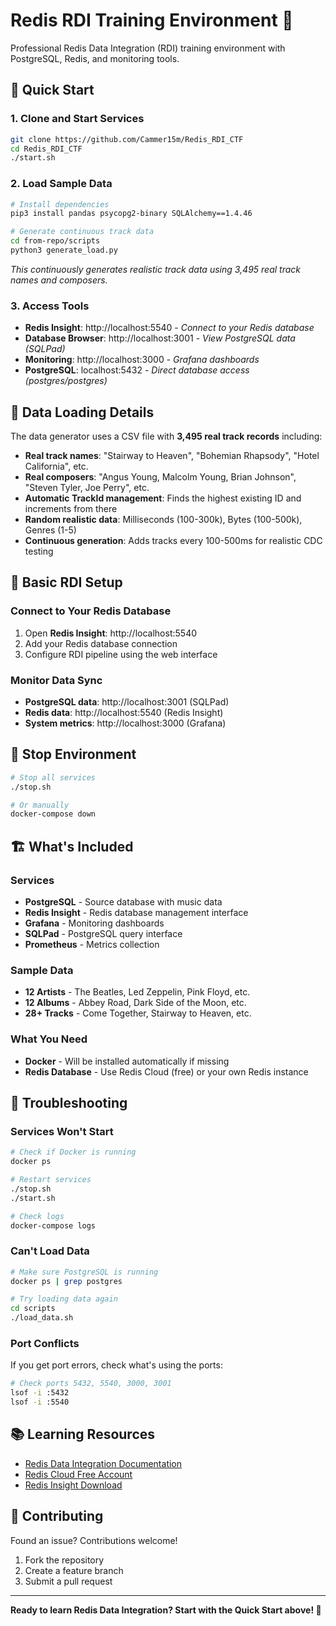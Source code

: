 # Redis RDI Training Environment 🚀

Professional Redis Data Integration (RDI) training environment with PostgreSQL, Redis, and monitoring tools.

## 🚀 Quick Start

### **1. Clone and Start Services**
```bash
git clone https://github.com/Cammer15m/Redis_RDI_CTF
cd Redis_RDI_CTF
./start.sh
```

### **2. Load Sample Data**
```bash
# Install dependencies
pip3 install pandas psycopg2-binary SQLAlchemy==1.4.46

# Generate continuous track data
cd from-repo/scripts
python3 generate_load.py
```
*This continuously generates realistic track data using 3,495 real track names and composers.*

### **3. Access Tools**
- **Redis Insight**: http://localhost:5540 - *Connect to your Redis database*
- **Database Browser**: http://localhost:3001 - *View PostgreSQL data (SQLPad)*
- **Monitoring**: http://localhost:3000 - *Grafana dashboards*
- **PostgreSQL**: localhost:5432 - *Direct database access (postgres/postgres)*

## 🔄 Data Loading Details

The data generator uses a CSV file with **3,495 real track records** including:
- **Real track names**: "Stairway to Heaven", "Bohemian Rhapsody", "Hotel California", etc.
- **Real composers**: "Angus Young, Malcolm Young, Brian Johnson", "Steven Tyler, Joe Perry", etc.
- **Automatic TrackId management**: Finds the highest existing ID and increments from there
- **Random realistic data**: Milliseconds (100-300k), Bytes (100-500k), Genres (1-5)
- **Continuous generation**: Adds tracks every 100-500ms for realistic CDC testing

## 🔧 Basic RDI Setup

### **Connect to Your Redis Database**
1. Open **Redis Insight**: http://localhost:5540
2. Add your Redis database connection
3. Configure RDI pipeline using the web interface

### **Monitor Data Sync**
- **PostgreSQL data**: http://localhost:3001 (SQLPad)
- **Redis data**: http://localhost:5540 (Redis Insight)
- **System metrics**: http://localhost:3000 (Grafana)

## 🛑 Stop Environment

```bash
# Stop all services
./stop.sh

# Or manually
docker-compose down
```

## 🏗️ What's Included

### **Services**
- **PostgreSQL** - Source database with music data
- **Redis Insight** - Redis database management interface
- **Grafana** - Monitoring dashboards
- **SQLPad** - PostgreSQL query interface
- **Prometheus** - Metrics collection

### **Sample Data**
- **12 Artists** - The Beatles, Led Zeppelin, Pink Floyd, etc.
- **12 Albums** - Abbey Road, Dark Side of the Moon, etc.
- **28+ Tracks** - Come Together, Stairway to Heaven, etc.

### **What You Need**
- **Docker** - Will be installed automatically if missing
- **Redis Database** - Use Redis Cloud (free) or your own Redis instance

## 🔧 Troubleshooting

### **Services Won't Start**
```bash
# Check if Docker is running
docker ps

# Restart services
./stop.sh
./start.sh

# Check logs
docker-compose logs
```

### **Can't Load Data**
```bash
# Make sure PostgreSQL is running
docker ps | grep postgres

# Try loading data again
cd scripts
./load_data.sh
```

### **Port Conflicts**
If you get port errors, check what's using the ports:
```bash
# Check ports 5432, 5540, 3000, 3001
lsof -i :5432
lsof -i :5540
```

## 📚 Learning Resources

- [Redis Data Integration Documentation](https://redis.io/docs/data-integration/)
- [Redis Cloud Free Account](https://redis.com/try-free/)
- [Redis Insight Download](https://redis.io/downloads/#redis-insight)

## 🤝 Contributing

Found an issue? Contributions welcome!
1. Fork the repository
2. Create a feature branch
3. Submit a pull request

---

**Ready to learn Redis Data Integration? Start with the Quick Start above! 🚀**
